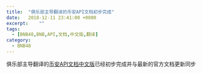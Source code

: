 ```yaml
---
title:  "俱乐部主导翻译的币安API文档初步完成"
date:   2018-12-11 23:41:00 +0800
excerpt:	""
tags:
  - [BNB48,BNB,API,文档,中文版,翻译]
category:
  - BNB48
---
```

俱乐部主导翻译的[币安API文档中文版](https://github.com/BNB48Club/binance-api-docs-cn-bnb48)已经初步完成并与最新的官方文档更新同步
